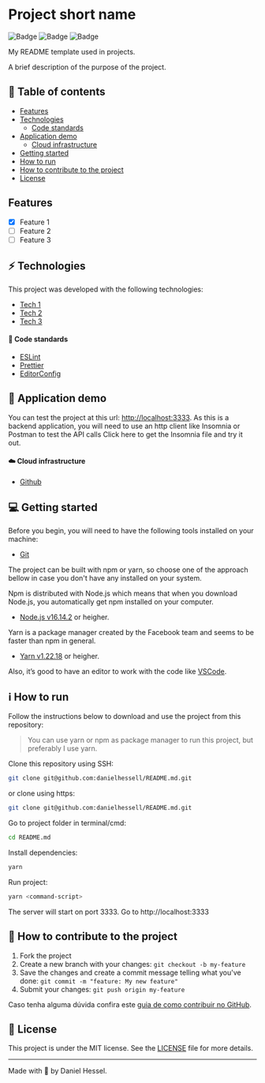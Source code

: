 # Project short name

![Badge](https://img.shields.io/static/v1?label=author&message=DanielHessel&color=0070f3&style=flat&logo=<LOGO>)
![Badge](https://img.shields.io/static/v1?label=status&message=InProgress&color=yellow&style=flat&logo=<LOGO>)
![Badge](https://img.shields.io/static/v1?label=license&message=MIT&color=0070f3&style=flat&logo=<LOGO>)

My README template used in projects.

A brief description of the purpose of the project.

## :pushpin: Table of contents
<!--ts-->
   * [Features](#features)
   * [Technologies](#zap-technologies)
      * [Code standards](#balloon-code-standards)
   * [Application demo](#triangular_flag_on_post-application-demo)
      * [Cloud infrastructure](#cloud-cloud-infrastructure)
   * [Getting started](#computer-getting-started)
   * [How to run](#information_source-how-to-run)
   * [How to contribute to the project](#tada-how-to-contribute-to-the-project)
   * [License](#page_facing_up-license)
<!--te-->

## Features
  
  - [x] Feature 1
  - [ ] Feature 2
  - [ ] Feature 3

## :zap: Technologies

This project was developed with the following technologies:

- [Tech 1](http://tech1.com)
- [Tech 2](http://tech2.com)
- [Tech 3](http://tech3.com)

#### :balloon: Code standards

- [ESLint](https://eslint.org/)
- [Prettier](https://prettier.io/)
- [EditorConfig](https://editorconfig.org/)
  
## :triangular_flag_on_post: Application demo

You can test the project at this url: [http://localhost:3333](http://localhost:3333).
As this is a backend application, you will need to use an http client like Insomnia or Postman to test the API calls
Click here to get the Insomnia file and try it out.

#### :cloud: Cloud infrastructure

- [Github](https://github.com)

## :computer: Getting started

Before you begin, you will need to have the following tools installed on your machine:
- [Git](https://git-scm.com)

The project can be built with npm or yarn, so choose one of the approach bellow in case you don't have any installed on your system.

Npm is distributed with Node.js which means that when you download Node.js, you automatically get npm installed on your computer.
- [Node.js v16.14.2](https://nodejs.org/) or heigher.

Yarn is a package manager created by the Facebook team and seems to be faster than npm in general.
- [Yarn v1.22.18](https://yarnpkg.com/) or heigher.

<!-- As mentioned before, we are using Apache Kafka to handle the communication between the services and Postgres to the database, and the best way to run these environments locally is using Docker, for that you will need to have it installed on your machine. [Click here to install Docker](https://www.notion.so/Docker-e-Docker-Compose-16771f2ceefe4a05a8c29df4ca49e97a). -->

<!-- The project can be built directly with the Docker and Docker Compose, where the server container will be created with all the necessary configurations to start the project. [Click here to install Docker and Docker Compose](https://www.notion.so/Docker-e-Docker-Compose-16771f2ceefe4a05a8c29df4ca49e97a). -->

Also, it’s good to have an editor to work with the code like [VSCode](https://code.visualstudio.com/).

## :information_source: How to run

Follow the instructions below to download and use the project from this repository:

> You can use yarn or npm as package manager to run this project, but preferably I use yarn.

Clone this repository using SSH:
```bash
git clone git@github.com:danielhessell/README.md.git
```

or clone using https:
```bash
git clone git@github.com:danielhessell/README.md.git
```

Go to project folder in terminal/cmd:
```bash
cd README.md
```

Install dependencies:
```bash
yarn
```

Run project:
```bash
yarn <command-script>
```

The server will start on port 3333. Go to http://localhost:3333

## :tada: How to contribute to the project

1. Fork the project
2. Create a new branch with your changes: ```git checkout -b my-feature```
3. Save the changes and create a commit message telling what you've done: ```git commit -m "feature: My new feature"```
4. Submit your changes: ```git push origin my-feature```

Caso tenha alguma dúvida confira este [guia de como contribuir no GitHub](https://github.com/firstcontributions/first-contributions).

## :page_facing_up: License

This project is under the MIT license. See the [LICENSE](https://github.com/danielhessell/README.md/blob/master/LICENSE) file for more details.

---
Made with :blue_heart: by Daniel Hessel.

<!-- ![Badge](https://img.shields.io/static/v1?label=danielhessell&message=DOSOMETHINGGREAT&color=0070f3&style=<0070f3>&logo=rocket) -->
